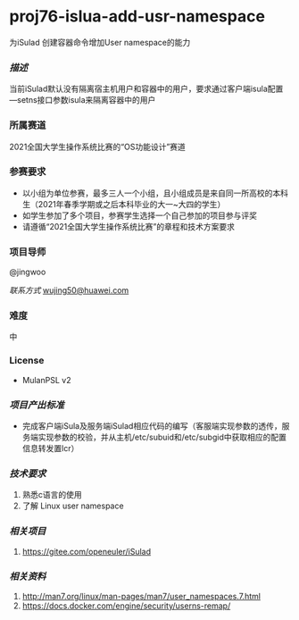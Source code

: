 # proj76-islua-add-usr-namespace

为iSulad 创建容器命令增加User namespace的能力

### *描述* 

当前iSulad默认没有隔离宿主机用户和容器中的用户，要求通过客户端isula配置—setns接口参数isula来隔离容器中的用户

### 所属赛道

2021全国大学生操作系统比赛的“OS功能设计”赛道



### 参赛要求

- 以小组为单位参赛，最多三人一个小组，且小组成员是来自同一所高校的本科生（2021年春季学期或之后本科毕业的大一~大四的学生）
- 如学生参加了多个项目，参赛学生选择一个自己参加的项目参与评奖
- 请遵循“2021全国大学生操作系统比赛”的章程和技术方案要求

### 项目导师

@jingwoo

*联系方式* [wujing50@huawei.com](mailto:wujing50@huawei.com)

### 难度

中

### License

- MulanPSL v2

### *项目产出标准*

- 完成客户端iSula及服务端iSulad相应代码的编写（客服端实现参数的透传，服务端实现参数的校验，并从主机/etc/subuid和/etc/subgid中获取相应的配置信息转发置lcr） 

### *技术要求*

1. 熟悉c语言的使用
2. 了解 Linux user     namespace

### *相关项目*

1. https://gitee.com/openeuler/iSulad

### *相关资料*

1. http://man7.org/linux/man-pages/man7/user_namespaces.7.html
2. https://docs.docker.com/engine/security/userns-remap/
